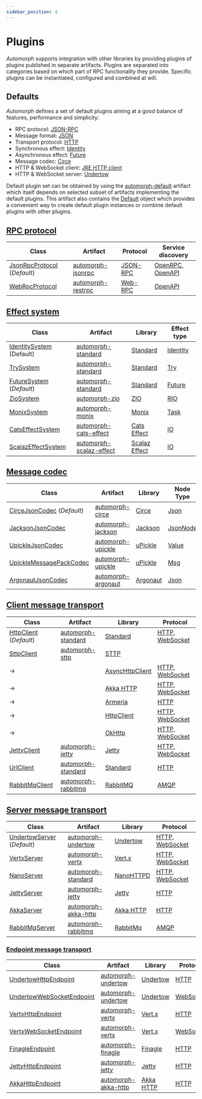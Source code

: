 ```yaml
---
sidebar_position: 4
---
```


# Plugins

*Automorph* supports integration with other libraries by providing plugins of plugins published in separate artifacts. Plugins are separated into categories based on which part of RPC functionality they provide. Specific plugins can be instantiated, configured and combined at will.


## Defaults

*Automorph* defines a set of default plugins aiming at a good balance of features, performance and simplicity:

* RPC protocol: [JSON-RPC](https://www.jsonrpc.org/specification)
* Message format: [JSON](https://www.json.org/)
* Transport protocol: [HTTP](https://en.wikipedia.org/wiki/Hypertext_Transfer_Protocol)
* Synchronous effect: [Identity](https://scala-lang.org/api/3.x/scala/Predef$.html#identity-957)
* Asynchronous effect: [Future](https://scala-lang.org/api/3.x/scala/concurrent/Future.html)
* Message codec: [Circe](https://circe.github.io/circe)
* HTTP & WebSocket client: [JRE HTTP client](https://docs.oracle.com/en/java/javase/11/docs/api/java.net.http/java/net/http/HttpClient.html)
* HTTP & WebSocket server: [Undertow](https://undertow.io/)

Default plugin set can be obtained by using the [automorph-default](https://mvnrepository.com/artifact/org.automorph/automorph-default) artifact which itself depends on selected subset of artifacts implementing the default plugins. This artifact also contains the [Default](/api/automorph/Default$.html) object which provides a convenient way to create default plugin instances or combine default plugins with other plugins.


## [RPC protocol](/api/automorph/spi/RpcProtocol.html)

| Class | Artifact | Protocol | Service discovery |
| --- | --- | --- | --- |
| [JsonRpcProtocol](/api/automorph/protocol/JsonRpcProtocol.html) (*Default*) | [automorph-jsonrpc](https://mvnrepository.com/artifact/org.automorph/automorph-jsonrpc) | [JSON-RPC](https://www.jsonrpc.org/specification) | [OpenRPC](https://spec.open-rpc.org), [OpenAPI](https://github.com/OAI/OpenAPI-Specification) |
| [WebRpcProtocol](/api/automorph/protocol/WebRpcProtocol.html) | [automorph-restrpc](https://mvnrepository.com/artifact/org.automorph/automorph-restrpc) | [Web-RPC](Web-RPC) | [OpenAPI](https://github.com/OAI/OpenAPI-Specification) |


## [Effect system](/api/automorph/spi/EffectSystem.html)

| Class | Artifact | Library | Effect type |
| --- | --- | --- | --- |
| [IdentitySystem](/api/automorph/system/IdentitySystem.html) (Default) | [automorph-standard](https://mvnrepository.com/artifact/org.automorph/automorph-standard) | [Standard](https://docs.scala-lang.org/scala3/book/taste-functions.html) | [Identity](https://scala-lang.org/api/3.x/scala/Predef$.html#identity-957) |
| [TrySystem](/api/automorph/system/TrySystem.html) | [automorph-standard](https://mvnrepository.com/artifact/org.automorph/automorph-standard) | [Standard](https://docs.scala-lang.org/scala3/book/fp-functional-error-handling.html) | [Try](https://www.scala-lang.org/files/archive/api/3.x/scala/util/Try.html) |
| [FutureSystem](/api/automorph/system/FutureSystem.html) (*Default*) | [automorph-standard](https://mvnrepository.com/artifact/org.automorph/automorph-standard) | [Standard](https://docs.scala-lang.org/overviews/core/futures.html) | [Future](https://scala-lang.org/api/3.x/scala/concurrent/Future.html) |
| [ZioSystem](/api/automorph/system/ZioSystem.html) | [automorph-zio](https://mvnrepository.com/artifact/org.automorph/automorph-zio) | [ZIO](https://zio.dev/) | [RIO](https://javadoc.io/doc/dev.zio/zio_3/latest/zio.html#RIO-0) |
| [MonixSystem](/api/automorph/system/MonixSystem.html) | [automorph-monix](https://mvnrepository.com/artifact/org.automorph/automorph-monix) | [Monix](https://monix.io/) | [Task](https://monix.io/api/current/monix/eval/Task.html) |
| [CatsEffectSystem](/api/automorph/system/CatsEffectSystem.html) | [automorph-cats-effect](https://mvnrepository.com/artifact/org.automorph/automorph-cats-effect) | [Cats Effect](https://typelevel.org/cats-effect/) | [IO](https://typelevel.org/cats-effect/api/3.x/cats/effect/IO.html) |
| [ScalazEffectSystem](/api/automorph/system/ScalazEffectSystem.html) | [automorph-scalaz-effect](https://mvnrepository.com/artifact/org.automorph/automorph-scalaz-effect) | [Scalaz Effect](https://github.com/scalaz) | [IO](https://www.javadoc.io/doc/org.scalaz/scalaz_3/latest/scalaz/effect/IO.html) |


## [Message codec](/api/automorph/spi/MessageCodec.html)

| Class | Artifact | Library | Node Type | Codec |
| --- | --- | --- | --- | --- |
| [CirceJsonCodec](/api/automorph/codec/json/CirceJsonCodec.html) (*Default*) | [automorph-circe](https://mvnrepository.com/artifact/org.automorph/automorph-circe) | [Circe](https://circe.github.io/circe) |[Json](https://circe.github.io/circe/api/io/circe/Json.html) | [JSON](https://www.json.org/) |
| [JacksonJsonCodec](/api/automorph/codec/json/JacksonJsonCodec.html) | [automorph-jackson](https://mvnrepository.com/artifact/org.automorph/automorph-jackson) | [Jackson](https://github.com/FasterXML/jackson-module-scala/) |[JsonNode](https://fasterxml.github.io/jackson-databind/javadoc/2.14/index.html?com/fasterxml/jackson/databind/JsonNode.html) | [JSON](https://www.json.org/) |
| [UpickleJsonCodec](/api/automorph/codec/json/UpickleJsonCodec.html) | [automorph-upickle](https://mvnrepository.com/artifact/org.automorph/automorph-upickle) | [uPickle](https://github.com/com-lihaoyi/upickle) |[Value](http://com-lihaoyi.github.io/upickle/#uJson) | [JSON](https://www.json.org/) |
| [UpickleMessagePackCodec](/api/automorph/codec/messagepack/UpickleMessagePackCodec.html) | [automorph-upickle](https://mvnrepository.com/artifact/org.automorph/automorph-upickle) | [uPickle](https://github.com/com-lihaoyi/upickle) |[Msg](https://com-lihaoyi.github.io/upickle/#uPack) | [MessagePack](https://msgpack.org/) |
| [ArgonautJsonCodec](/api/automorph/codec/json/ArgonautJsonCodec.html) | [automorph-argonaut](https://mvnrepository.com/artifact/org.automorph/automorph-argonaut) | [Argonaut](http://argonaut.io/doc/) |[Json](http://argonaut.io/scaladocs/#argonaut.Json) | [JSON](https://www.json.org/) |


## [Client message transport](/api/automorph/spi/ClientMessageTransport.html)

| Class | Artifact | Library | Protocol |
| --- | --- | --- | --- |
| [HttpClient](/api/automorph/transport/http/client/HttpClient.html) (*Default*) | [automorph-standard](https://mvnrepository.com/artifact/org.automorph/automorph-standard) | [Standard](https://docs.oracle.com/en/java/javase/11/docs/api/java.net.http/java/net/http/HttpClient.html) | [HTTP](https://en.wikipedia.org/wiki/Hypertext_Transfer_Protocol), [WebSocket](https://en.wikipedia.org/wiki/WebSocket) |
| [SttpClient](/api/automorph/transport/http/client/SttpClient.html)| [automorph-sttp](https://mvnrepository.com/artifact/org.automorph/automorph-sttp) | [STTP](https://sttp.softwaremill.com/en/latest/) | |
| -> | | [AsyncHttpClient](https://sttp.softwaremill.com/en/latest/backends/summary.html)| [HTTP](https://en.wikipedia.org/wiki/Hypertext_Transfer_Protocol), [WebSocket](https://en.wikipedia.org/wiki/WebSocket) |
| -> | | [Akka HTTP](https://sttp.softwaremill.com/en/latest/backends/summary.html)| [HTTP](https://en.wikipedia.org/wiki/Hypertext_Transfer_Protocol), [WebSocket](https://en.wikipedia.org/wiki/WebSocket) |
| -> | | [Armeria](https://sttp.softwaremill.com/en/latest/backends/summary.html)| [HTTP](https://en.wikipedia.org/wiki/Hypertext_Transfer_Protocol) |
| -> | | [HttpClient](https://sttp.softwaremill.com/en/latest/backends/summary.html)| [HTTP](https://en.wikipedia.org/wiki/Hypertext_Transfer_Protocol), [WebSocket](https://en.wikipedia.org/wiki/WebSocket) |
| -> | | [OkHttp](https://sttp.softwaremill.com/en/latest/backends/summary.html)| [HTTP](https://en.wikipedia.org/wiki/Hypertext_Transfer_Protocol), [WebSocket](https://en.wikipedia.org/wiki/WebSocket) |
| [JettyClient](/api/automorph/transport/http/client/JettyClient.html) | [automorph-jetty](https://mvnrepository.com/artifact/org.automorph/automorph-jetty) | [Jetty](https://www.eclipse.org/jetty/) | [HTTP](https://en.wikipedia.org/wiki/Hypertext_Transfer_Protocol), [WebSocket](https://en.wikipedia.org/wiki/WebSocket) |
| [UrlClient](/api/automorph/transport/http/client/UrlClient.html) | [automorph-standard](https://mvnrepository.com/artifact/org.automorph/automorph-standard) | [Standard](https://docs.oracle.com/javase/8/docs/api/java/net/HttpURLConnection.html) | [HTTP](https://en.wikipedia.org/wiki/Hypertext_Transfer_Protocol) |
| [RabbitMqClient](/api/automorph/transport/amqp/client/RabbitMqClient.html) | [automorph-rabbitmq](https://mvnrepository.com/artifact/org.automorph/automorph-rabbitmq) | [RabbitMQ](https://www.rabbitmq.com/java-client.html) | [AMQP](https://en.wikipedia.org/wiki/Advanced_Message_Queuing_Protocol) |

## [Server message transport](/api/automorph/spi/ServerMessageTransport.html)

| Class | Artifact                                                                                    | Library                                               | Protocol |
| --- |---------------------------------------------------------------------------------------------|-------------------------------------------------------| --- |
| [UndertowServer](/api/automorph/transport/http/server/UndertowServer.html) (*Default*) | [automorph-undertow](https://mvnrepository.com/artifact/org.automorph/automorph-undertow)   | [Undertow](https://undertow.io/) | [HTTP](https://en.wikipedia.org/wiki/Hypertext_Transfer_Protocol), [WebSocket](https://en.wikipedia.org/wiki/WebSocket) |
| [VertxServer](/api/automorph/transport/http/server/VertxServer.html) | [automorph-vertx](https://mvnrepository.com/artifact/org.automorph/automorph-vertx)         | [Vert.x](https://vertx.io/) | [HTTP](https://en.wikipedia.org/wiki/Hypertext_Transfer_Protocol), [WebSocket](https://en.wikipedia.org/wiki/WebSocket) |
| [NanoServer](/api/automorph/transport/http/server/NanoServer.html) | [automorph-standard](https://mvnrepository.com/artifact/org.automorph/automorph-standard)   | [NanoHTTPD](https://github.com/NanoHttpd/nanohttpd)   | [HTTP](https://en.wikipedia.org/wiki/Hypertext_Transfer_Protocol), [WebSocket](https://en.wikipedia.org/wiki/WebSocket) |
| [JettyServer](/api/automorph/transport/http/server/JettyServer.html) | [automorph-jetty](https://mvnrepository.com/artifact/org.automorph/automorph-jetty)         | [Jetty](https://www.eclipse.org/jetty/) | [HTTP](https://en.wikipedia.org/wiki/Hypertext_Transfer_Protocol) |
| [AkkaServer](/api/automorph/transport/http/server/AkkaServer.html) | [automorph-akka-http](https://mvnrepository.com/artifact/org.automorph/automorph-akka-http) | [Akka HTTP](https://doc.akka.io/docs/akka-http/current/) | [HTTP](https://en.wikipedia.org/wiki/Hypertext_Transfer_Protocol) |
| [RabbitMqServer](/api/automorph/transport/amqp/server/RabbitMqServer.html) | [automorph-rabbitmq](https://mvnrepository.com/artifact/org.automorph/automorph-rabbitmq)   | [RabbitMq](https://www.rabbitmq.com/java-client.html) | [AMQP](https://en.wikipedia.org/wiki/Advanced_Message_Queuing_Protocol) |

### [Endpoint message transport](/api/automorph/spi/EndpointMessageTransport.html)

| Class | Artifact                                                                                    | Library | Protocol |
| --- |---------------------------------------------------------------------------------------------| --- | --- |
| [UndertowHttpEndpoint](/api/automorph/transport/http/endpoint/UndertowHttpEndpoint.html) | [automorph-undertow](https://mvnrepository.com/artifact/org.automorph/automorph-undertow)   | [Undertow](https://undertow.io/) | [HTTP](https://en.wikipedia.org/wiki/Hypertext_Transfer_Protocol) |
| [UndertowWebSocketEndpoint](/api/automorph/transport/websocket/endpoint/UndertowWebSocketEndpoint$.html) | [automorph-undertow](https://mvnrepository.com/artifact/org.automorph/automorph-undertow)   | [Undertow](https://undertow.io/) | [WebSocket](https://en.wikipedia.org/wiki/WebSocket) |
| [VertxHttpEndpoint](/api/automorph/transport/http/endpoint/VertxHttpEndpoint.html) | [automorph-vertx](https://mvnrepository.com/artifact/org.automorph/automorph-vertx)         | [Vert.x](https://vertx.io/) | [HTTP](https://en.wikipedia.org/wiki/Hypertext_Transfer_Protocol) |
| [VertxWebSocketEndpoint](/api/automorph/transport/websocket/endpoint/VertxWebSocketEndpoint$.html) | [automorph-vertx](https://mvnrepository.com/artifact/org.automorph/automorph-vertx)         | [Vert.x](https://vertx.io/) | [WebSocket](https://en.wikipedia.org/wiki/WebSocket) |
| [FinagleEndpoint](/api/automorph/transport/http/endpoint/FinagleHttpEndpoint.html) | [automorph-finagle](https://mvnrepository.com/artifact/org.automorph/automorph-finagle)     | [Finagle](https://twitter.github.io/finagle/) | [HTTP](https://en.wikipedia.org/wiki/Hypertext_Transfer_Protocol) |
| [JettyHttpEndpoint](/api/automorph/transport/http/endpoint/JettyHttpEndpoint.html) | [automorph-jetty](https://mvnrepository.com/artifact/org.automorph/automorph-jetty)         | [Jetty](https://www.eclipse.org/jetty/) | [HTTP](https://en.wikipedia.org/wiki/Hypertext_Transfer_Protocol) |
| [AkkaHttpEndpoint](/api/automorph/transport/http/endpoint/AkkaHttpEndpoint.html) | [automorph-akka-http](https://mvnrepository.com/artifact/org.automorph/automorph-akka-http) | [Akka HTTP](https://doc.akka.io/docs/akka-http/current/) | [HTTP](https://en.wikipedia.org/wiki/Hypertext_Transfer_Protocol) |

